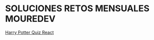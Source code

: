 # SOLUCIONES RETOS MENSUALES MOUREDEV

[Harry Potter Quiz React](https://github.com/mellaadev/harrypotterquiz-react-melladev)
